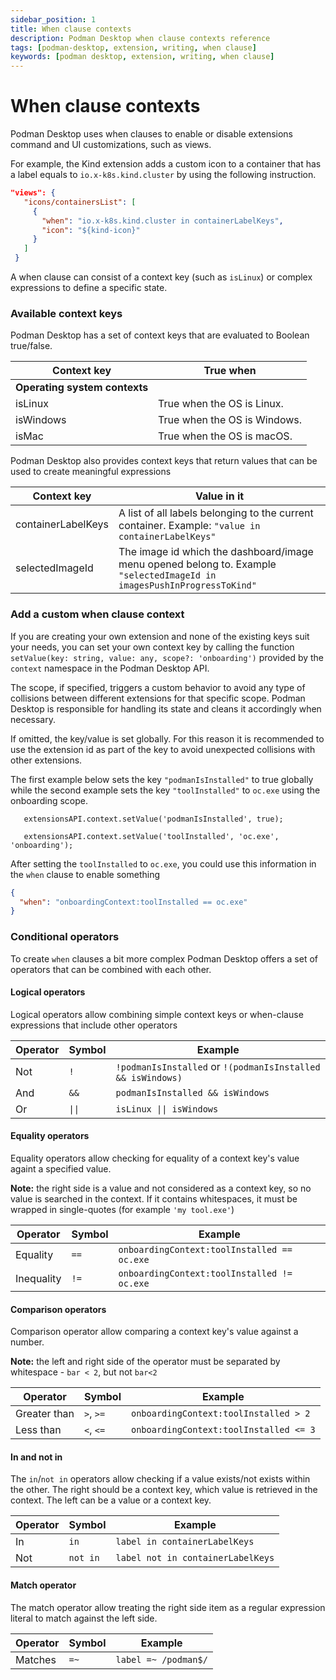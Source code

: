 ```yaml
---
sidebar_position: 1
title: When clause contexts
description: Podman Desktop when clause contexts reference
tags: [podman-desktop, extension, writing, when clause]
keywords: [podman desktop, extension, writing, when clause]
---
```


# When clause contexts

Podman Desktop uses when clauses to enable or disable extensions command and UI customizations, such as views.

For example, the Kind extension adds a custom icon to a container that has a label equals to `io.x-k8s.kind.cluster` by using the following instruction.

```json
"views": {
   "icons/containersList": [
     {
       "when": "io.x-k8s.kind.cluster in containerLabelKeys",
       "icon": "${kind-icon}"
     }
   ]
 }
```

A when clause can consist of a context key (such as `isLinux`) or complex expressions to define a specific state.

### Available context keys

Podman Desktop has a set of context keys that are evaluated to Boolean true/false.

| Context key                   | True when                    |
| ----------------------------- | ---------------------------- |
| **Operating system contexts** |
| isLinux                       | True when the OS is Linux.   |
| isWindows                     | True when the OS is Windows. |
| isMac                         | True when the OS is macOS.   |

Podman Desktop also provides context keys that return values that can be used to create meaningful expressions

| Context key        | Value in it                                                                                                             |
| ------------------ | ----------------------------------------------------------------------------------------------------------------------- |
| containerLabelKeys | A list of all labels belonging to the current container. Example: `"value in containerLabelKeys"`                       |
| selectedImageId    | The image id which the dashboard/image menu opened belong to. Example `"selectedImageId in imagesPushInProgressToKind"` |

### Add a custom when clause context

If you are creating your own extension and none of the existing keys suit your needs, you can set your own context key by calling the function `setValue(key: string, value: any, scope?: 'onboarding')` provided by the `context` namespace in the Podman Desktop API.

The scope, if specified, triggers a custom behavior to avoid any type of collisions between different extensions for that specific scope. Podman Desktop is responsible for handling its state and cleans it accordingly when necessary.

If omitted, the key/value is set globally. For this reason it is recommended to use the extension id as part of the key to avoid unexpected collisions with other extensions.

The first example below sets the key `"podmanIsInstalled"` to true globally while the second example sets the key `"toolInstalled"` to `oc.exe` using the onboarding scope.

```
   extensionsAPI.context.setValue('podmanIsInstalled', true);

   extensionsAPI.context.setValue('toolInstalled', 'oc.exe', 'onboarding');
```

After setting the `toolInstalled` to `oc.exe`, you could use this information in the `when` clause to enable something

```json
{
  "when": "onboardingContext:toolInstalled == oc.exe"
}
```

### Conditional operators

To create `when` clauses a bit more complex Podman Desktop offers a set of operators that can be combined with each other.

#### Logical operators

Logical operators allow combining simple context keys or when-clause expressions that include other operators

| Operator | Symbol | Example                                                     |
| -------- | ------ | ----------------------------------------------------------- |
| Not      | `!`    | `!podmanIsInstalled` or `!(podmanIsInstalled && isWindows)` |
| And      | `&&`   | `podmanIsInstalled && isWindows`                            |
| Or       | `\|\|` | `isLinux \|\| isWindows`                                    |

#### Equality operators

Equality operators allow checking for equality of a context key's value againt a specified value.

**Note:** the right side is a value and not considered as a context key, so no value is searched in the context. If it contains whitespaces, it must be wrapped in single-quotes (for example `'my tool.exe'`)

| Operator   | Symbol | Example                                     |
| ---------- | ------ | ------------------------------------------- |
| Equality   | `==`   | `onboardingContext:toolInstalled == oc.exe` |
| Inequality | `!=`   | `onboardingContext:toolInstalled != oc.exe` |

#### Comparison operators

Comparison operator allow comparing a context key's value against a number.

**Note:** the left and right side of the operator must be separated by whitespace - `bar < 2`, but not `bar<2`

| Operator     | Symbol    | Example                                |
| ------------ | --------- | -------------------------------------- |
| Greater than | `>`, `>=` | `onboardingContext:toolInstalled > 2`  |
| Less than    | `<`, `<=` | `onboardingContext:toolInstalled <= 3` |

#### In and not in

The `in`/`not in` operators allow checking if a value exists/not exists within the other. The right should be a context key, which value is retrieved in the context. The left can be a value or a context key.

| Operator | Symbol   | Example                           |
| -------- | -------- | --------------------------------- |
| In       | `in`     | `label in containerLabelKeys`     |
| Not      | `not in` | `label not in containerLabelKeys` |

#### Match operator

The match operator allow treating the right side item as a regular expression literal to match against the left side.

| Operator | Symbol | Example              |
| -------- | ------ | -------------------- |
| Matches  | `=~`   | `label =~ /podman$/` |
